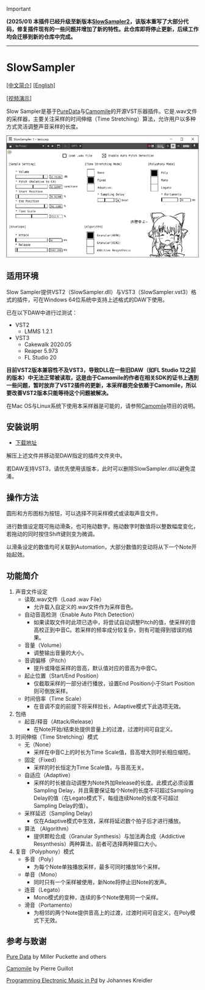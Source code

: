 > [!IMPORTANT]
> **(2025/01) 本插件已经升级至新版本[SlowSampler2](https://github.com/chsh2/SlowSampler2)，该版本重写了大部分代码，修复插件现有的一些问题并增加了新的特性。此仓库即将停止更新，后续工作均会迁移到新的仓库中完成。**


---

# SlowSampler

[[中文简介]](README.md) [[English]](README_EN.md)

[[视频演示]](https://www.bilibili.com/video/av456902268)

Slow Sampler是基于[PureData](https://puredata.info/)与[Camomile](https://github.com/pierreguillot/Camomile)的开源VST乐器插件。它是.wav文件的采样器，主要关注采样的时间伸缩（Time Stretching）算法，允许用户以多种方式灵活调整声音采样的长度。

![](README.png)

## 适用环境

Slow Sampler提供VST2（SlowSampler.dll）与VST3（SlowSampler.vst3）格式的插件，可在Windows 64位系统中支持上述格式的DAW下使用。

已在以下DAW中进行过测试：

- VST2
  - LMMS 1.2.1
- VST3
  - Cakewalk 2020.05
  - Reaper 5.973
  - FL Studio 20
  
**目前VST2版本兼容性不及VST3，导致DLL在一些旧DAW（如FL Studio 12之前的版本）中无法正常被读取，这是由于Camomile的作者在相关SDK的证书上遇到一些问题，暂时放弃了VST2插件的更新，本采样器完全依赖于Camomile，所以要改善VST2版本只能等待这个问题被解决。**

在Mac OS与Linux系统下使用本采样器是可能的，请参照[Camomile](https://github.com/pierreguillot/Camomile)项目的说明。

## 安装说明

- [下载地址](https://github.com/Chaosinism/SlowSampler/releases/)

解压上述文件并移动至DAW指定的插件文件夹中。

若DAW支持VST3，请优先使用该版本，此时可以删除SlowSampler.dll以避免混淆。

## 操作方法

圆形和方形图标为按钮，可以选择不同采样模式或读取声音文件。

进行数值设定既可拖动滑条，也可拖动数字。拖动数字时数值将以整数幅度变化，若拖动的同时按住Shift键则变为微调。

以滑条设定的数值均可关联到Automation，大部分数值的变动将从下一个Note开始起效。

## 功能简介

1. 声音文件设定
   - 读取.wav文件（Load .wav File）
     - 允许载入自定义的.wav文件作为采样音色。
   - 自动音高检测（Enable Auto Pitch Detection）
     - 如果读取文件时此项已选中，将尝试自动调整Pitch的值，使采样的音高校正到中音C。若采样的频率成分较复杂，则有可能得到错误的结果。
   - 音量（Volume）
     - 调整输出音量的大小。
   - 音调偏移（Pitch）
     - 提升或降低采样的音高，默认值对应的音高为中音C。
   - 起止位置（Start/End Position）
     - 仅截取采样的一部分进行播放，设置End Position小于Start Position则可倒放采样。
   - 时间倍率（Time Scale）
     - 在音调不变的前提下将采样拉长，Adaptive模式下此选项无效。
2. 包络
   - 起音/释音（Attack/Release）
     - 在Note开始/结束处提供音量上的过渡，过渡时间可自定义。
3. 时间伸缩（Time Stretching）模式
   - 无（None）
     - 采样在中音C上的时长为Time Scale值，音高增大则时长相应缩短。
   - 固定（Fixed）
     - 采样的时长恒定为Time Scale值，与音高无关。
   - 自适应（Adaptive）
     - 采样的时长被自动调整为Note外加Release的长度。此模式必须设置Sampling Delay，并且需要保证每个Note的长度不可超过Sampling Delay的值（在Legato模式下，每组连续Note的长度不可超过Sampling Delay的值）。
   - 采样延迟（Sampling Delay）
     - 仅在Adaptive模式中生效，采样将延迟数个拍子后才进行播放。
   - 算法 （Algorithm）
     - 提供颗粒合成（Granular Synthesis）与加法再合成（Addictive Resynthesis）两种算法，前者可选择两种窗口大小。
4. 复音（Polyphony）模式
   - 多音（Poly）
     - 为每个Note单独播放采样，最多可同时播放16个采样。
   - 单音（Mono）
     - 同时只有一个采样被使用，新Note将停止旧Note的发声。
   - 连音（Legato）
     - Mono模式的变种，连续的多个Note使用同一个采样。
   - 滑音（Portamento）
     - 为相邻的两个Note提供音高上的过渡，过渡时间可自定义，在Poly模式下无效。

## 参考与致谢

[Pure Data](http://msp.ucsd.edu/software.html) by Miller Puckette and others

[Camomile](https://github.com/pierreguillot/Camomile) by Pierre Guillot

[Programming Electronic Music in Pd](http://www.pd-tutorial.com/) by Johannes Kreidler
